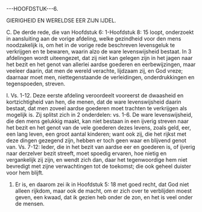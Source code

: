 ---HOOFDSTUK---6.

GIERIGHEID EN WERELDSE EER ZIJN IJDEL.

C. De derde rede, die van Hoofdstuk 6: 1-Hoofdstuk 8: 15 loopt, onderzoekt in aansluiting aan de vorige afdeling, welke gezindheid voor den mens noodzakelijk is, om het in de vorige rede beschreven levensgeluk te verkrijgen en te bewaren, waarin alzo de ware levenswijsheid bestaat. In 3 afdelingen wordt uiteengezet, dat zij niet kan gelegen zijn in het jagen naar het bezit en het genot van allerlei aardse goederen en eerbewijzingen, maar veeleer daarin, dat men de wereld verachte, lijdzaam zij, en God vreze; daarnaar moet men, niettegenstaande de verleidingen, onderdrukkingen en tegenspoeden, streven.

I. Vs. 1-12. Deze eerste afdeling veroordeelt vooreerst de dwaasheid en kortzichtigheid van hen, die menen, dat de ware levenswijsheid daarin bestaat, dat men zoveel aardse goederen moet trachten te verkrijgen als mogelijk is. Zij splitst zich in 2 onderdelen: vs. 1-6. De ware levenswijsheid, die den mens gelukkig maakt, kan niet bestaan in een ijverig streven naar het bezit en het genot van de vele goederen dezes levens, zoals geld, eer, een lang leven, een groot aantal kinderen; want ook zij, die het rijkst met deze dingen gezegend zijn, hebben er toch geen waar en blijvend genot van. Vs. 7-12: Ieder, die in het bezit van aardse eer en goederen is, of ijverig naar derzelver bezit streeft, moet spoedig ervaren, hoe nietig en vergankelijk zij zijn, en wendt zich dan, daar het tegenwoordige hem niet bevredigt met zijne verwachtingen tot de toekomst; die ook geheel duister voor hem blijft.

1. Er is, en daarom zei ik in Hoofdstuk 5: 18 met goed recht, dat God niet alleen rijkdom, maar ook de macht, om er zich over te verblijden moest geven, een kwaad, dat ik gezien heb onder de zon, en het is veel onder de mensen.

